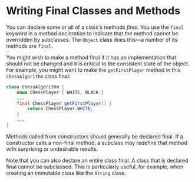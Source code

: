 # Writing Final Classes and Methods

You can declare some or all of a class's methods *final*. You use the `final` keyword in a method declaration to indicate that the method cannot be overridden by subclasses. The `Object` class does this—a number of its methods are `final`.

You might wish to make a method final if it has an implementation that should not be changed and it is critical to the consistent state of the object. For example, you might want to make the `getFirstPlayer` method in this `ChessAlgorithm` class final:

```java
class ChessAlgorithm {
    enum ChessPlayer { WHITE, BLACK }
    ...
    final ChessPlayer getFirstPlayer() {
        return ChessPlayer.WHITE;
    }
    ...
}
```

Methods called from constructors should generally be declared final. If a constructor calls a non-final method, a subclass may redefine that method with surprising or undesirable results.

Note that you can also declare an entire class final. A class that is declared final cannot be subclassed. This is particularly useful, for example, when creating an immutable class like the `String` class.